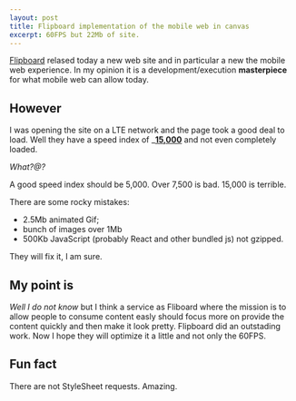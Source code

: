 ```yaml
---
layout: post
title: Flipboard implementation of the mobile web in canvas
excerpt: 60FPS but 22Mb of site.
---
```


[Flipboard](http://engineering.flipboard.com/2015/02/mobile-web/) relased today a new web site and in particular a new the mobile web experience.
In my opinion it is a development/execution __masterpiece__ for what mobile web can allow today.

## However
I was opening the site on a LTE network and the page took a good deal to load.
Well they have a speed index of ___[15,000](http://www.webpagetest.org/result/150211_HM_58A/)__ and not even completely loaded.

_What?@?_

A good speed index should be 5,000. Over 7,500 is bad. 15,000 is terrible.


There are some rocky mistakes:
 - 2.5Mb animated Gif;
 - bunch of images over 1Mb
 - 500Kb JavaScript (probably React and other bundled js) not gzipped.

They will fix it, I am sure.

## My point is
_Well I do not know_ but I think a service as Fliboard where the mission is to allow people to consume content easly should focus more on provide the content quickly and then make it look pretty.
Flipboard did an outstading work. Now I hope they will optimize it a little and not only the 60FPS.

## Fun fact
There are not StyleSheet requests. Amazing.
